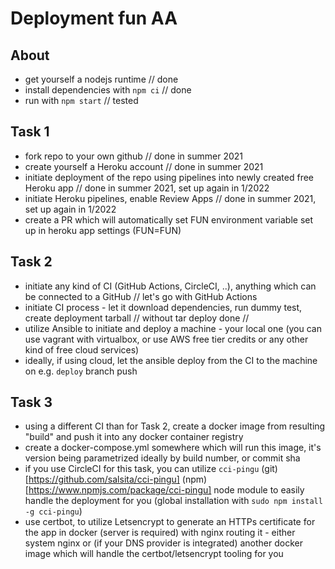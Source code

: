 # Deployment fun AA

## About
* get yourself a nodejs runtime // done
* install dependencies with `npm ci` // done
* run with `npm start` // tested

## Task 1
* fork repo to your own github // done in summer 2021
* create yourself a Heroku account // done in summer 2021
* initiate deployment of the repo using pipelines into newly created free Heroku app // done in summer 2021, set up again in 1/2022
* initiate Heroku pipelines, enable Review Apps // done in summer 2021, set up again in 1/2022
* create a PR which will automatically set FUN environment variable set up in heroku app settings (FUN=FUN)

## Task 2
* initiate any kind of CI (GitHub Actions, CircleCI, ..), anything which can be connected to a GitHub // let's go with GitHub Actions
* initiate CI process - let it download dependencies, run dummy test, create deployment tarball // without tar deploy done //
* utilize Ansible to initiate and deploy a machine - your local one (you can use vagrant with virtualbox, or use AWS free tier credits or any other kind of free cloud services)
* ideally, if using cloud, let the ansible deploy from the CI to the machine on e.g. `deploy` branch push

## Task 3
* using a different CI than for Task 2, create a docker image from resulting "build" and push it into any docker container registry
* create a docker-compose.yml somewhere which will run this image, it's version being parametrized ideally by build number, or commit sha
* if you use CircleCI for this task, you can utilize `cci-pingu` (git)[https://github.com/salsita/cci-pingu] (npm)[https://www.npmjs.com/package/cci-pingu] node module to easily handle the deployment for you (global installation with `sudo npm install -g cci-pingu`)
* use certbot, to utilize Letsencrypt to generate an HTTPs certificate for the app in docker (server is required) with nginx routing it - either system nginx or (if your DNS provider is integrated) another docker image which will handle the certbot/letsencrypt tooling for you

